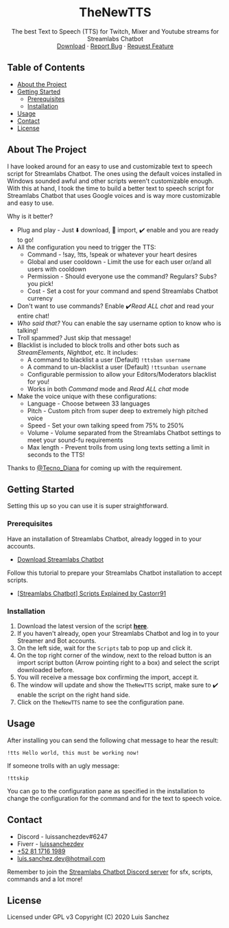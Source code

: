 <!-- PROJECT LOGO -->
<br />
<p align="center">
  <h1 align="center">TheNewTTS</h1>

  <p align="center">
    The best Text to Speech (TTS) for Twitch, Mixer and Youtube streams for Streamlabs Chatbot
    <br />
    <a href="https://github.com/LuisSanchez-Dev/TheNewTTS/archive/master.zip">Download</a>
    ·
    <a href="https://github.com/LuisSanchez-Dev/TheNewTTS/issues">Report Bug</a>
    ·
    <a href="https://github.com/LuisSanchez-Dev/TheNewTTS/issues">Request Feature</a>
  </p>
</p>

## Table of Contents

* [About the Project](#about-the-project)
* [Getting Started](#getting-started)
  * [Prerequisites](#prerequisites)
  * [Installation](#installation)
* [Usage](#usage)
* [Contact](#contact)
* [License](#license)

## About The Project

I have looked around for an easy to use and customizable text to speech script for Streamlabs Chatbot. The ones using the default voices installed in Windows sounded awful and other scripts weren't customizable enough.
With this at hand, I took the time to build a better text to speech script for Streamlabs Chatbot that uses Google voices and is way more customizable and easy to use.

Why is it better?
* Plug and play - Just ⬇️ download, 📁 import, ✔️ enable and you are ready to go!
* All the configuration you need to trigger the TTS:
  * Command - !say, !tts, !speak or whatever your heart desires
  * Global and user cooldown - Limit the use for each user or/and all users with cooldown
  * Permission - Should everyone use the command? Regulars? Subs? you pick!
  * Cost - Set a cost for your command and spend Streamlabs Chatbot currency
* Don't want to use commands? Enable ✔️*Read ALL chat* and read your entire chat!
* _Who said that?_ You can enable the say username option to know who is talking!
* Troll spammed? Just skip that message!
* Blacklist is included to block trolls and other bots such as *StreamElements*, *Nightbot*, etc. It includes:
  * A command to blacklist a user (Default) `!ttsban username`
  * A command to un-blacklist a user (Default) `!ttsunban username`
  * Configurable permission to allow your Editors/Moderators blacklist for you!
  * Works in both *Command* mode and *Read ALL chat* mode
* Make the voice unique with these configurations:
  * Language - Choose between 33 languages
  * Pitch - Custom pitch from super deep to extremely high pitched voice
  * Speed - Set your own talking speed from 75% to 250%
  * Volume - Volume separated from the Streamlabs Chatbot settings to meet your sound-fu requirements
  * Max length - Prevent trolls from using long texts setting a limit in seconds to the TTS!

Thanks to [@Tecno_Diana](https://www.twitch.tv/tecno_diana/) for coming up with the requirement.

## Getting Started

Setting this up so you can use it is super straightforward.

### Prerequisites

Have an installation of Streamlabs Chatbot, already logged in to your accounts.
* [Download Streamlabs Chatbot](https://streamlabs.com/chatbot)

Follow this tutorial to prepare your Streamlabs Chatbot installation to accept scripts.
* [[Streamlabs Chatbot] Scripts Explained by Castorr91](https://www.youtube.com/watch?v=l3FBpY-0880&t=3s)
### Installation

1. Download the latest version of the script [**here**](https://github.com/LuisSanchez-Dev/TheNewTTS/archive/master.zip).
2. If you haven't already, open your Streamlabs Chatbot and log in to your Streamer and Bot accounts.
3. On the left side, wait for the `Scripts` tab to pop up and click it.
4. On the top right corner of the window, next to the reload button is an import script button (Arrow pointing right to a box) and select the script downloaded before.
5. You will receive a message box confirming the import, accept it.
6. The window will update and show the `TheNewTTS` script, make sure to ✔️ enable the script on the right hand side.
7. Click on the `TheNewTTS` name to see the configuration pane.




<!-- USAGE EXAMPLES -->
## Usage

After installing you can send the following chat message to hear the result:
```
!tts Hello world, this must be working now!
```

If someone trolls with an ugly message:
```
!ttskip
```
You can go to the configuration pane as specified in the installation to change the configuration for the command and for the text to speech voice.

## Contact

* Discord - luissanchezdev#6247
* Fiverr - [luissanchezdev](https://fiverr.com/luissanchezdev)
* [+52 81 1716 1989](tel:+528117161989)
* luis.sanchez.dev@hotmail.com

Remember to join the [Streamlabs Chatbot Discord server](https://discordapp.com/invite/S2d4KGg) for sfx, scripts, commands and a lot more!


## License
Licensed under GPL v3
Copyright (C) 2020 Luis Sanchez